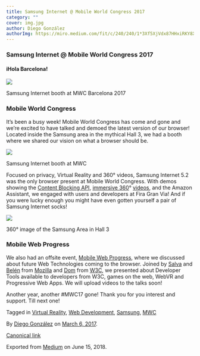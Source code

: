 ```yaml
---
title: Samsung Internet @ Mobile World Congress 2017
category: ""
cover: img.jpg
author: Diego González
authorImg: https://miro.medium.com/fit/c/240/240/1*3Xf5XjVdx87HHxiRKY8X1Q.jpeg
---
```


### Samsung Internet @ Mobile World Congress 2017

#### iHola Barcelona!

![](https://cdn-images-1.medium.com/max/2000/1*GNpG0MgivdslxlEq2QD1zg.jpeg)

Samsung Internet booth at MWC Barcelona 2017

### Mobile World Congress

It’s been a busy week! Mobile World Congress has come and gone and we’re excited to have talked and demoed the latest version of our browser! Located inside the Samsung area in the mythical Hall 3, we had a booth where we shared our vision on what a browser should be.

![](https://cdn-images-1.medium.com/max/800/1*z8e2xKLliibosssY_0hcpw.jpeg)

Samsung Internet booth at MWC

Focused on privacy, Virtual Reality and 360° videos, Samsung Internet 5.2 was the only browser present at Mobile World Congress. With demos showing the [Content Blocking API](https://medium.com/samsung-internet-dev/introducing-disconnect-for-samsung-internet-f23b29a05463#.bec86sq2n), [immersive 360](https://samsunginter.net/docs/video-360.html)° [videos](https://samsunginter.net/docs/video-360.html), and the Amazon Assistant, we engaged with users and developers at Fira Gran Via! And if you were lucky enough you might have even gotten yourself a pair of Samsung Internet socks!

![](https://cdn-images-1.medium.com/max/2000/1*WPTyewxAHY7Ccnz6hPkymA.jpeg)

360° image of the Samsung Area in Hall 3

### Mobile Web Progress

We also had an offsite event, [Mobile Web Progress](https://medium.com/samsung-internet-dev/mobile-world-progress-2017-a1d7ccf71cb4#.mkrjtmvt9), where we discussed about future Web Technologies coming to the browser. Joined by [Salva](https://medium.com/u/346d4bf6e556) and [Belén](https://medium.com/u/be47553448c9) from [Mozilla](https://mozilla.org) and [Dom](https://medium.com/u/9e3249e8e9a3) from [W3C](https://www.w3.org), we presented about Developer Tools available to developers from W3C, games on the web, WebVR and Progressive Web Apps. We will upload videos to the talks soon!

Another year, another #MWC17 gone! Thank you for you interest and support. Till next one!

Tagged in [Virtual Reality](https://medium.com/tag/virtual-reality), [Web Development](https://medium.com/tag/web-development), [Samsung](https://medium.com/tag/samsung), [MWC](https://medium.com/tag/mwc)

By [Diego González](https://medium.com/@diekus) on [March 6, 2017](https://medium.com/p/de37440d6313).

[Canonical link](https://medium.com/@diekus/samsung-internet-mobile-world-congress-2017-de37440d6313)

Exported from [Medium](https://medium.com) on June 15, 2018.